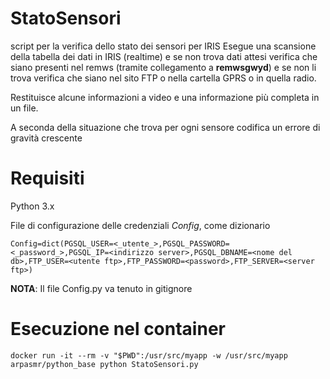 # StatoSensori
script per la verifica dello stato dei sensori per IRIS
Esegue una scansione della tabella dei dati in IRIS (realtime) e se non trova dati attesi verifica che siano presenti nel remws (tramite collegamento a **remwsgwyd**) e se non li trova verifica che siano nel sito FTP o nella cartella GPRS o in quella radio.

Restituisce alcune informazioni a video e una informazione più completa in un file.

A seconda della situazione che trova per ogni sensore codifica un errore di gravità crescente

# Requisiti
Python 3.x

File di configurazione delle credenziali _Config_, come dizionario
```
Config=dict(PGSQL_USER=<_utente_>,PGSQL_PASSWORD=<_password_>,PGSQL_IP=<indirizzo server>,PGSQL_DBNAME=<nome del db>,FTP_USER=<utente ftp>,FTP_PASSWORD=<password>,FTP_SERVER=<server ftp>)
```

**NOTA**: Il file Config.py va tenuto in gitignore

# Esecuzione nel container
```
docker run -it --rm -v "$PWD":/usr/src/myapp -w /usr/src/myapp arpasmr/python_base python StatoSensori.py

```
